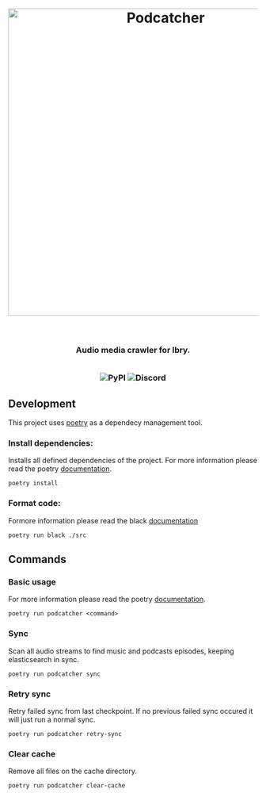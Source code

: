 <h1 align=center>
  <img alt="Podcatcher" src="https://user-images.githubusercontent.com/14793624/126025087-08fae6dd-e9d3-4eed-9f3a-aa15661553e3.png" width="620px" />
</h1>
<br/>
<h3 align="center">
  <p>Audio media crawler for lbry.</p>
  <br/>
  <img alt="PyPI" src="https://img.shields.io/pypi/v/merge?style=for-the-badge">
  
  <img alt="Discord" src="https://img.shields.io/discord/557272918854336513?style=for-the-badge">
</h3>



## Development
This project uses [poetry](https://python-poetry.org/) as a dependecy management tool.

### Install dependencies:
Installs all defined dependencies of the project.
For more information please read the poetry [documentation](https://python-poetry.org/docs/basic-usage/#installing-dependencies).

```shell
poetry install
```

### Format code:
Formore information please read the black [documentation](https://github.com/psf/black)
```shell
poetry run black ./src
```

## Commands

### Basic usage

For more information please read the poetry [documentation](https://python-poetry.org/docs/basic-usage/#using-poetry-run).

```shell
poetry run podcatcher <command>
```


### Sync
Scan all audio streams to find music and podcasts episodes, keeping elasticsearch in sync.

```shell
poetry run podcatcher sync
```

### Retry sync

Retry failed sync from last checkpoint. If no previous failed sync occured it will just run a normal sync.
```shell
poetry run podcatcher retry-sync
```

### Clear cache
Remove all files on the cache directory.
```shell
poetry run podcatcher clear-cache
```
